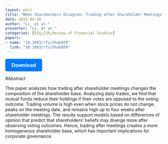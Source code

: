 ```yaml
---
layout: post
title: "When Shareholders Disagree: Trading after Shareholder Meetings"
date: 2021-04-20
author: "Li, et al."
presenter: "Li, et al."
categories: [ESG,CSR,Review of Financial Studies]
papers:
- name: "10.1093/rfs/hhab059"
  link: "10.1093/rfs/hhab059"
---
```


<p>
  <a href='https://sci.bban.top/pdf/10.1093/rfs%252Fhhab059.pdf' class='button'>
    Download
  </a>
</p>

<style>
  .button {
    display: inline-block;
    padding: 10px 20px;
    background-color: #007bff;
    color: #fff;
    text-decoration: none;
    border-radius: 5px;
    font-size: 16px;
    font-weight: bold;
  }
</style>

#Abstract
<p>This paper analyzes how trading after shareholder meetings changes the composition of the shareholder base. Analyzing daily trades, we find that mutual funds reduce their holdings if their votes are opposed to the voting outcome. Trading volume is high even when stock prices do not change, peaks on the meeting date, and remains high up to four weeks after shareholder meetings. The results support models based on differences of opinion that predict that shareholders’ beliefs may diverge more after observing voting outcomes. Hence, trading after meetings creates a more homogeneous shareholder base, which has important implications for corporate governance.</p>
